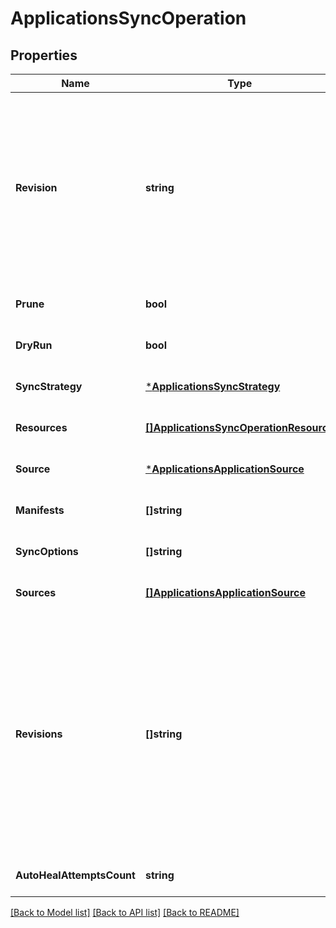 # ApplicationsSyncOperation

## Properties
Name | Type | Description | Notes
------------ | ------------- | ------------- | -------------
**Revision** | **string** | Revision is the revision (Git) or chart version (Helm) which to sync the application to If omitted, will use the revision specified in app spec. | [optional] [default to null]
**Prune** | **bool** |  | [optional] [default to null]
**DryRun** | **bool** |  | [optional] [default to null]
**SyncStrategy** | [***ApplicationsSyncStrategy**](applicationsSyncStrategy.md) |  | [optional] [default to null]
**Resources** | [**[]ApplicationsSyncOperationResource**](applicationsSyncOperationResource.md) |  | [optional] [default to null]
**Source** | [***ApplicationsApplicationSource**](applicationsApplicationSource.md) |  | [optional] [default to null]
**Manifests** | **[]string** |  | [optional] [default to null]
**SyncOptions** | **[]string** |  | [optional] [default to null]
**Sources** | [**[]ApplicationsApplicationSource**](applicationsApplicationSource.md) |  | [optional] [default to null]
**Revisions** | **[]string** | Revisions is the list of revision (Git) or chart version (Helm) which to sync each source in sources field for the application to If omitted, will use the revision specified in app spec. | [optional] [default to null]
**AutoHealAttemptsCount** | **string** |  | [optional] [default to null]

[[Back to Model list]](../README.md#documentation-for-models) [[Back to API list]](../README.md#documentation-for-api-endpoints) [[Back to README]](../README.md)

